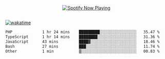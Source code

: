 

<p align="center">
  <a href="https://open.spotify.com/user/31ljmyymhthokwewwcd6dsdmvprm" target="_blank"><img src="https://novatorem-psi-rosy.vercel.app/api/spotify" alt="Spotify Now Playing"/></a>
</p>

##

[![wakatime](https://wakatime.com/badge/user/87646243-158a-4241-a3cb-668e1fa2dbb8.svg)](https://wakatime.com/@87646243-158a-4241-a3cb-668e1fa2dbb8)
<!--START_SECTION:waka-->

```txt
PHP             1 hr 24 mins    █████████░░░░░░░░░░░░░░░░   35.47 %
TypeScript      1 hr 14 mins    ████████░░░░░░░░░░░░░░░░░   31.36 %
JavaScript      43 mins         ████▓░░░░░░░░░░░░░░░░░░░░   18.46 %
Bash            27 mins         ███░░░░░░░░░░░░░░░░░░░░░░   11.74 %
Other           1 min           ▒░░░░░░░░░░░░░░░░░░░░░░░░   00.83 %
```

<!--END_SECTION:waka-->
